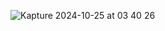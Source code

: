 
![Kapture 2024-10-25 at 03 40 26](https://github.com/user-attachments/assets/b9cd2636-70d5-4e19-8f7a-33240e59f259)
